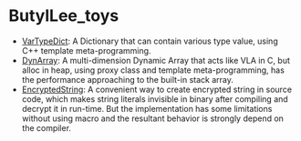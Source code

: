 # ButylLee_toys

* [VarTypeDict](VarTypeDict): A Dictionary that can contain various type value, using C++ template meta-programming.
* [DynArray](DynArray): A multi-dimension Dynamic Array that acts like VLA in C, but alloc in heap, using proxy class and template meta-programming, has the performance approaching to the built-in stack array.
* [EncryptedString](EncryptedString): A convenient way to create encrypted string in source code, which makes string literals invisible in binary after compiling and decrypt it in run-time. But the implementation has some limitations without using macro and the resultant behavior is strongly depend on the compiler.

